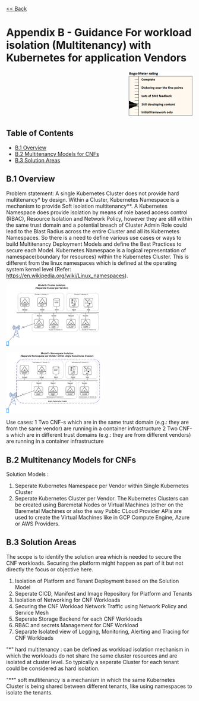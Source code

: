 [<< Back](../../kubernetes)
# Appendix B - Guidance For workload isolation (Multitenancy) with Kubernetes for application Vendors
<p align="right"><img src="../figures/bogo_sdc.png" alt="scope" title="Scope" width="35%"/></p>

## Table of Contents

* [B.1 Overview](#B.1)
* [B.2 Multitenancy Models for CNFs](#B.2)
* [B.3 Solution Areas](#B.3)


<a name="B.1"></a>
## B.1 Overview

Problem statement: A single Kubernetes Cluster does not provide hard multitenancy* by design. Within a Cluster, Kubernetes Namespace is a mechanism to provide Soft isolation multitenancy**.
A Kubernetes Namespace does provide isolation by means of role based access control (RBAC), Resource Isolation and Network Policy, however they are still within the same trust domain and a potential breach of Cluster Admin Role could lead to the Blast Radius across the entire Cluster and all its Kubernetes Namespaces.
So there is a need to define various use cases or ways to build Multitenancy Deployment Models and define the Best Practices to secure each Model.
Kubernetes Namespace is a logical representation of namespace(boundary for resources) within the Kubernetes Cluster.
This is different from the linux namespaces which is defined at the operating system kernel level (Refer: https://en.wikipedia.org/wiki/Linux_namespaces).
<p align="left"><img src="../figures/Model2-cluster-isolation.png" alt="scope" title="Scope" width="50%"/></p>
<p align="left"><img src="../figures/Model1-ns.png" alt="scope" title="Scope" width="50%"/></p>
Use cases:
1 Two CNF-s which are in the same trust domain (e.g.: they are from the same vendor) are running in a container infrastructure
2 Two CNF-s which are in different trust domains (e.g.: they are from different vendors) are running in a container infrastructure


<a name="B.2"></a>
## B.2 Multitenancy Models for CNFs
Solution Models :
1. Seperate Kubernetes Namespace per Vendor within Single Kubernetes Cluster
2. Seperate Kubernetes Cluster per Vendor.
The Kubernetes Clusters can be created using Baremetal Nodes or Virtual Machines (either on the Baremetal Machines or also the way Public CLoud Provider APIs are used to create the Virtual Machines like in GCP Compute Engine, Azure or AWS Providers.

<a name="B.3"></a>
## B.3 Solution Areas
The scope is to identify the solution area which is needed to secure the CNF workloads. Securing the platform might happen as part of it but not directly the focus or objective here.
1. Isolation of Platform and Tenant Deployment based on the Solution Model
2. Seperate CICD, Manifest and Image Repository for Platform and Tenants
3. Isolation of Networking for CNF Workloads
4. Securing the CNF Workload Network Traffic using Network Policy and Service Mesh
5. Seperate Storage Backend for each CNF Workloads
6. RBAC and secrets Management for CNF Workload
7. Separate Isolated view of Logging, Monitoring, Alerting and Tracing for CNF Workloads

"*" hard multitenancy : can be defined as workload isolation mechanism in which the workloads do not share the same cluster resources and are isolated at cluster level. So typically a seperate Cluster for each tenant could be considered as hard isolation.

"**" soft multitenancy is a mechanism in which the same Kubernetes Cluster is being shared between different tenants, like using namespaces to isolate the tenants.
